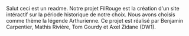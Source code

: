 Salut ceci est un readme.
Notre projet FilRouge est la création d'un site intéractif sur la période historique de notre choix. Nous avons choisis comme thème la légende Arthurienne.
Ce projet est réalisé par Benjamin Carpentier, Mathis Rivière, Tom Gourdy et Axel Zidane (DW1).
<br>
